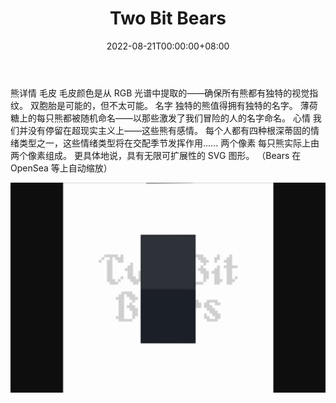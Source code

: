 ﻿---
title: "Two Bit Bears"
description: "在以太坊区块链上铸造的一系列 5000 个超现实算法生成的加密收藏熊。

完全生成的链上 ERC 721"
date: 2022-08-21T00:00:00+08:00
lastmod: 2022-08-21T00:00:00+08:00
draft: false
authors: ["boogArno"]
featuredImage: "two-bit-bears.png"
tags: ["Collectibles","Two Bit Bears"]
categories: ["nfts"]
nfts: ["Collectibles"]
blockchain: "ETH"
website: "https://www.twobitbears.com/"
twitter: "https://twitter.com/TwoBitBears"
discord: "https://discord.com/invite/r7mgQxfe7d"
telegram: ""
github: ""
youtube: ""
twitch: ""
facebook: ""
instagram: ""
reddit: ""
medium: ""
steam: ""
gitbook: ""
googleplay: ""
appstore: ""
status: "Live"
weight: 
lightgallery: true
toc: true
pinned: false
recommend: false
recommend1: false
---
熊详情
毛皮
毛皮颜色是从 RGB 光谱中提取的——确保所有熊都有独特的视觉指纹。 双胞胎是可能的，但不太可能。
名字
独特的熊值得拥有独特的名字。 薄荷糖上的每只熊都被随机命名——以那些激发了我们冒险的人的名字命名。
心情
我们并没有停留在超现实主义上——这些熊有感情。 每个人都有四种根深蒂固的情绪类型之一，这些情绪类型将在交配季节发挥作用......
两个像素
每只熊实际上由两个像素组成。 更具体地说，具有无限可扩展性的 SVG 图形。 （Bears 在 OpenSea 等上自动缩放）

![twobitbears-dapp-collectibles-ethereum-image1_958317fc2f4631a258b5baec6b15f02d](twobitbears-dapp-collectibles-ethereum-image1_958317fc2f4631a258b5baec6b15f02d.png)